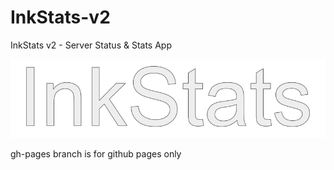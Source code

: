 # InkStats-v2
InkStats v2 - Server Status &amp; Stats App

![img](49A976B4-5A03-4311-8D89-28AC9C33620D.png)

gh-pages branch is for github pages only
